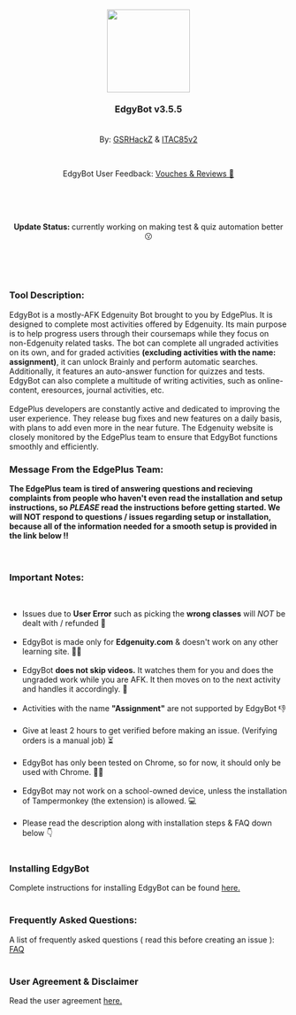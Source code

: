 <br><br>
<h3 align="center">
  <img style="width:150px;margin:0 auto;" src="https://github.com/GSRHackZ/EdgyBot_Edgenuity_Bot/blob/main/edgePlus2.png?raw=true"><br><br>
  EdgyBot v3.5.5<br><br>
</h3>
<p align="center">By: <a href="https://github.com/GSRHackZ" target="_self">GSRHackZ</a> & <a href="https://github.com/ITAC85v2" target="_self">ITAC85v2</a></p><br>
<p align="center">EdgyBot User Feedback: <a href="https://www.instagram.com/stories/highlights/18173927047266546/"> Vouches & Reviews 🤩</a></p>
<br><br><br>
<p align="center"><b>Update Status: </b>currently working on making test & quiz automation better 😗</p>
<br><br><br>
<h3>Tool Description:</h3>
<p>EdgyBot is a mostly-AFK Edgenuity Bot brought to you by EdgePlus. It is designed to complete most activities offered by Edgenuity. Its main purpose is to help progress users through their coursemaps while they focus on non-Edgenuity related tasks. The bot can complete all ungraded activities on its own, and for graded activities <b>(excluding activities with the name: assignment)</b>, it can unlock Brainly and perform automatic searches. Additionally, it features an auto-answer function for quizzes and tests. EdgyBot can also complete a multitude of writing activities, such as online-content, eresources, journal activities, etc.<br><br>EdgePlus developers are constantly active and dedicated to improving the user experience. They release bug fixes and new features on a daily basis, with plans to add even more in the near future. The Edgenuity website is closely monitored by the EdgePlus team to ensure that EdgyBot functions smoothly and efficiently.</p>
<h3>Message From the EdgePlus Team:</h3>
<b>The EdgePlus team is tired of answering questions and recieving complaints from people who haven't even read the installation and setup instructions, so <i>PLEASE</i> read the instructions before getting started. We will NOT respond to questions / issues regarding setup or installation, because all of the information needed for a smooth setup is provided in the link below ‼</b>
<br><br><br>
<h3>Important Notes:</h3><br>
<ul>
<li>Issues due to <b>User Error</b> such as picking the <b>wrong classes</b> will <i>NOT</i> be dealt with / refunded 🔴</li><br>
<li>EdgyBot is made only for <b>Edgenuity.com</b> & doesn't work on any other learning site. 🙅‍♂️</li><br>
<li>EdgyBot <b>does not skip videos.</b> It watches them for you and does the ungraded work while you are AFK. It then moves on to the next activity and handles it accordingly. 🎥</li><br>
<li>Activities with the name <b>"Assignment"</b> are not supported by EdgyBot 👎</li><br>
<li>Give at least 2 hours to get verified before making an issue. (Verifying orders is a manual job) ⏳</li><br>
<li>EdgyBot has only been tested on Chrome, so for now, it should only be used with Chrome. 🤷‍♂️</li><br>
<li>EdgyBot may not work on a school-owned device, unless the installation of Tampermonkey (the extension) is allowed. 💻</li><br>
<li>Please read the description along with installation steps & FAQ down below 👇</li><br>
</ul>
<h3>Installing EdgyBot</h3>
Complete instructions for installing EdgyBot can be found <a href="https://github.com/GSRHackZ/EdgyBot_Edgenuity_Bot/wiki/How-to-install-EdgyBot">here.</a>
<br><br>
<h3>Frequently Asked Questions:</h3>
A list of frequently asked questions ( read this before creating an issue ): <a href="https://github.com/GSRHackZ/EdgyBot_Edgenuity_Bot/wiki/FAQ-(or-Q&A)">FAQ</a>
<br><br>
<h3>User Agreement & Disclaimer</h3>
Read the user agreement <a href="https://github.com/GSRHackZ/EdgyBot_Edgenuity_Bot/blob/main/useragreement.md" target="_self">here.</a>
<br><br>
